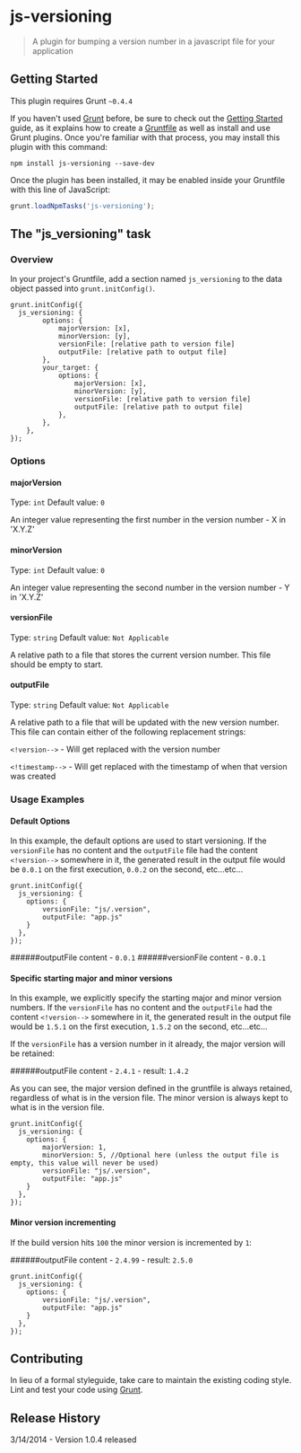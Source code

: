 # js-versioning

> A plugin for bumping a version number in a javascript file for your application

## Getting Started
This plugin requires Grunt `~0.4.4`

If you haven't used [Grunt](http://gruntjs.com/) before, be sure to check out the [Getting Started](http://gruntjs.com/getting-started) guide, as it explains how to create a [Gruntfile](http://gruntjs.com/sample-gruntfile) as well as install and use Grunt plugins. Once you're familiar with that process, you may install this plugin with this command:

```shell
npm install js-versioning --save-dev
```

Once the plugin has been installed, it may be enabled inside your Gruntfile with this line of JavaScript:

```js
grunt.loadNpmTasks('js-versioning');
```

## The "js_versioning" task

### Overview
In your project's Gruntfile, add a section named `js_versioning` to the data object passed into `grunt.initConfig()`.


    grunt.initConfig({
      js_versioning: {
            options: {
				majorVersion: [x],
				minorVersion: [y],
				versionFile: [relative path to version file]
				outputFile: [relative path to output file]
            },
            your_target: {
	            options: {
					majorVersion: [x],
					minorVersion: [y],
					versionFile: [relative path to version file]
					outputFile: [relative path to output file]
	            },
            },
        },
    });


### Options

#### majorVersion
Type: `int`
Default value: `0`

An integer value representing the first number in the version number - X in 'X.Y.Z'

#### minorVersion
Type: `int`
Default value: `0`

An integer value representing the second number in the version number - Y in 'X.Y.Z'

#### versionFile
Type: `string`
Default value: `Not Applicable`

A relative path to a file that stores the current version number.  This file should be empty to start.

#### outputFile
Type: `string`
Default value: `Not Applicable`

A relative path to a file that will be updated with the new version number.  This file can contain either of the following replacement strings:

`<!version-->` - Will get replaced with the version number

`<!timestamp-->` - Will get replaced with the timestamp of when that version was created

### Usage Examples

#### Default Options
In this example, the default options are used to start versioning. If the `versionFile` has no content and the `outputFile` file had the content `<!version-->` somewhere in it, the generated result in the output file would be `0.0.1` on the first execution, `0.0.2` on the second, etc...etc...

	grunt.initConfig({
	  js_versioning: {
	    options: {
	        versionFile: "js/.version",
			outputFile: "app.js"
	    }
	  },
	});

######outputFile content - `0.0.1`
######versionFile content - `0.0.1`

#### Specific starting major and minor versions
In this example, we explicitly specify the starting major and minor version numbers.  If the `versionFile` has no content and the `outputFile` had the content `<!version-->` somewhere in it, the generated result in the output file would be `1.5.1` on the first execution, `1.5.2` on the second, etc...etc...

If the `versionFile` has a version number in it already, the major version will be retained:

######outputFile content - `2.4.1` - result: `1.4.2`

As you can see, the major version defined in the gruntfile is always retained, regardless of what is in the version file.  The minor version is always kept to what is in the version file.

	grunt.initConfig({
	  js_versioning: {
	    options: {
			majorVersion: 1,
			minorVersion: 5, //Optional here (unless the output file is empty, this value will never be used)
	        versionFile: "js/.version",
			outputFile: "app.js"
	    }
	  },
	});

#### Minor version incrementing
If the build version hits `100` the minor version is incremented by `1`:

######outputFile content - `2.4.99` - result: `2.5.0`

	grunt.initConfig({
	  js_versioning: {
	    options: {
	        versionFile: "js/.version",
			outputFile: "app.js"
	    }
	  },
	});

## Contributing
In lieu of a formal styleguide, take care to maintain the existing coding style. Lint and test your code using [Grunt](http://gruntjs.com/).

## Release History
3/14/2014 - Version 1.0.4 released
